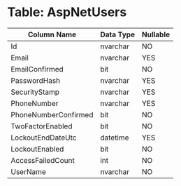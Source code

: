 # Table: AspNetUsers

| Column Name | Data Type | Nullable |
|-------------|-----------|----------|
| Id | nvarchar | NO |
| Email | nvarchar | YES |
| EmailConfirmed | bit | NO |
| PasswordHash | nvarchar | YES |
| SecurityStamp | nvarchar | YES |
| PhoneNumber | nvarchar | YES |
| PhoneNumberConfirmed | bit | NO |
| TwoFactorEnabled | bit | NO |
| LockoutEndDateUtc | datetime | YES |
| LockoutEnabled | bit | NO |
| AccessFailedCount | int | NO |
| UserName | nvarchar | NO |
